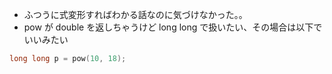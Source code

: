 - ふつうに式変形すればわかる話なのに気づけなかった。。
- pow が double を返しちゃうけど long long で扱いたい、その場合は以下でいいみたい

```cpp
long long p = pow(10, 18);
```
